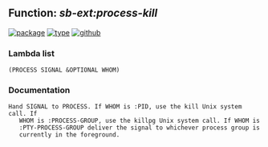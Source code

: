## Function: ***sb-ext:process-kill***
[![package](https://img.shields.io/badge/Package-SB--EXT-5f9ea0.svg?style=social&colorA=999999)](../) [![type](https://img.shields.io/badge/Type-Function-5f9ea0.svg?style=social&colorA=999999)](../#function) [![github](https://img.shields.io/badge/GitHub-View_the_source-5f9ea0.svg?style=social&colorA=999999&logo=github)](https://github.com/sbcl/sbcl/blob/master/src/code/run-program.lisp/) 
### Lambda list
```
(PROCESS SIGNAL &OPTIONAL WHOM)
```
### Documentation
```
Hand SIGNAL to PROCESS. If WHOM is :PID, use the kill Unix system call. If
   WHOM is :PROCESS-GROUP, use the killpg Unix system call. If WHOM is
   :PTY-PROCESS-GROUP deliver the signal to whichever process group is
   currently in the foreground.
```
